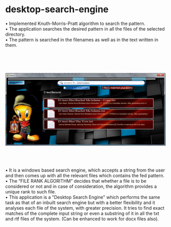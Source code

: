 # desktop-search-engine

•	Implemented Knuth-Morris-Pratt algorithm to search the pattern.  
•	The application searches the desired pattern in all the files of the selected directory.  
•	The pattern is searched in the filenames as well as in the text written in them.  

</br></br></br>


![desktop search engine screenshot](https://github.com/Utsavk/desktop-search-engine/blob/master/desktop_search_engine_screenshot.png?raw=true "Optional Title")



</br></br></br>
•	It is a windows based search engine, which accepts a string from the user and then comes up with all the relevant files which contains the fed pattern.  
•	The “FILE RANK ALGORITHM” decides that whether a file is to be considered or not and in case of consideration, the algorithm provides a unique rank to such file.  
•	This application is a "Desktop Search Engine" which performs the same task as that of an inbuilt search engine but with a better flexibility and it analyses each file of the system, with greater precision. It tries to find exact matches of the complete input string or even a substring of it in all the txt and rtf files of the system. (Can be enhanced to work for docx files also).  
